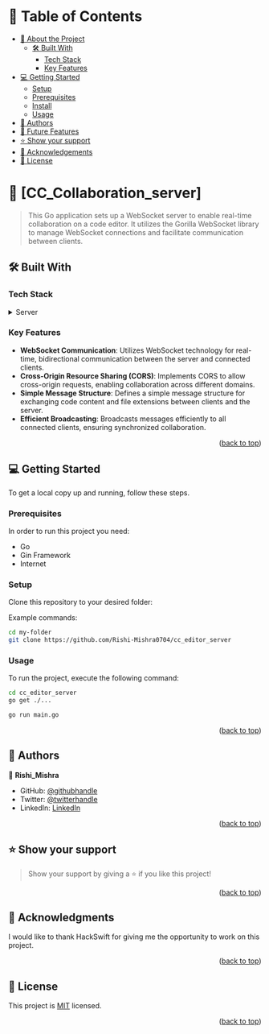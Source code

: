 # 📗 Table of Contents

- [📖 About the Project](#about-project)
  - [🛠 Built With](#built-with)
    - [Tech Stack](#tech-stack)
    - [Key Features](#key-features)
- [💻 Getting Started](#getting-started)
  - [Setup](#setup)
  - [Prerequisites](#prerequisites)
  - [Install](#install)
  - [Usage](#usage)
- [👥 Authors](#authors)
- [🔭 Future Features](#future-features)
- [⭐️ Show your support](#support)
- [🙏 Acknowledgements](#acknowledgements)
- [📝 License](#license)

<!-- PROJECT DESCRIPTION -->

# 📖 [CC_Collaboration_server] <a name="about-project"></a>

> This Go application sets up a WebSocket server to enable real-time collaboration on a code editor. It utilizes the Gorilla WebSocket library to manage WebSocket connections and facilitate communication between clients.

## 🛠 Built With <a name="built-with"></a>

### Tech Stack <a name="tech-stack"></a>

<details>
  <summary>Server</summary>
  <ul>
    <li><a href="#">Golang</a></li>
    <li><a href="#">Gin Framework</a></li>
    <li><a href="#">Websockets</a></li>
  </ul>
</details>

<!-- Features -->

### Key Features <a name="key-features"></a>

- **WebSocket Communication**: Utilizes WebSocket technology for real-time, bidirectional communication between the server and connected clients.
- **Cross-Origin Resource Sharing (CORS)**: Implements CORS to allow cross-origin requests, enabling collaboration across different domains.
- **Simple Message Structure**: Defines a simple message structure for exchanging code content and file extensions between clients and the server.
- **Efficient Broadcasting**: Broadcasts messages efficiently to all connected clients, ensuring synchronized collaboration.

<p align="right">(<a href="#readme-top">back to top</a>)</p>

<!-- GETTING STARTED -->

## 💻 Getting Started <a name="getting-started"></a>

To get a local copy up and running, follow these steps.

### Prerequisites

In order to run this project you need:

<ul>
    <li>Go</li>
    <li>Gin Framework</li>
    <li>Internet</li>
</ul>

### Setup

Clone this repository to your desired folder:

Example commands:

```bash
cd my-folder
git clone https://github.com/Rishi-Mishra0704/cc_editor_server
```

### Usage

To run the project, execute the following command:

```bash
cd cc_editor_server
go get ./...
```

```bash
go run main.go
```

<p align="right">(<a href="#readme-top">back to top</a>)</p>

<!-- AUTHORS -->

## 👥 Authors <a name="authors"></a>

👤 **Rishi_Mishra**

- GitHub: [@githubhandle](https://github.com/Rishi-Mishra0704)
- Twitter: [@twitterhandle](https://twitter.com/RishiMi31357764)
- LinkedIn: [LinkedIn](https://www.linkedin.com/in/rrmishra/)

<p align="right">(<a href="#readme-top">back to top</a>)</p>

<!-- SUPPORT -->

## ⭐️ Show your support <a name="support"></a>

> Show your support by giving a ⭐️ if you like this project!

<p align="right">(<a href="#readme-top">back to top</a>)</p>

<!-- ACKNOWLEDGEMENTS -->

## 🙏 Acknowledgments <a name="acknowledgements"></a>

I would like to thank HackSwift for giving me the opportunity to work on this project.

<p align="right">(<a href="#readme-top">back to top</a>)</p>

<!-- LICENSE -->

## 📝 License <a name="license"></a>

This project is [MIT](./LICENSE) licensed.

<p align="right">(<a href="#readme-top">back to top</a>)</p>
